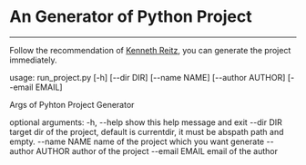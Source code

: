 # An Generator of Python Project
------

Follow the recommendation of [Kenneth Reitz](http://docs.python-guide.org/en/latest/writing/structure/), you can generate the project immediately.

usage: run_project.py [-h] [--dir DIR] [--name NAME] [--author AUTHOR]
                    [--email EMAIL]

Args of Pyhton Project Generator

optional arguments:
  -h, --help       show this help message and exit
  --dir DIR        target dir of the project, default is currentdir, it must
                   be abspath path and empty.
  --name NAME      name of the project which you want generate
  --author AUTHOR  author of the project
  --email EMAIL    email of the author
